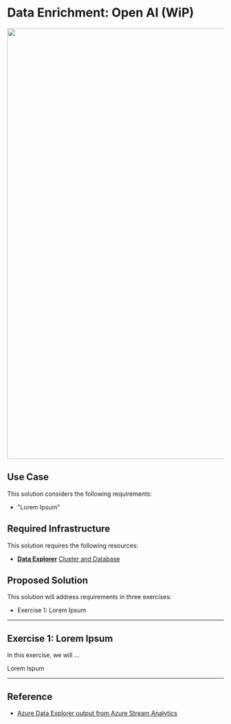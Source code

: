 # Data Enrichment: Open AI (WiP)

<img src="https://user-images.githubusercontent.com/44923999/222469226-d62e01ff-9c11-4a4f-89bf-f77fad0012d2.png" width="1000" />

## Use Case
This solution considers the following requirements:

* "Lorem Ipsum"

## Required Infrastructure
This solution requires the following resources:

* [**Data Explorer**](https://learn.microsoft.com/en-us/azure/data-explorer/) [Cluster and Database](https://learn.microsoft.com/en-us/azure/data-explorer/create-cluster-database-portal)

## Proposed Solution
This solution will address requirements in three exercises:

* Exercise 1: Lorem Ipsum

-----

## Exercise 1: Lorem Ipsum
In this exercise, we will ...

Lorem Ispum

-----

## Reference

* [Azure Data Explorer output from Azure Stream Analytics](https://learn.microsoft.com/en-us/azure/stream-analytics/azure-database-explorer-output)
